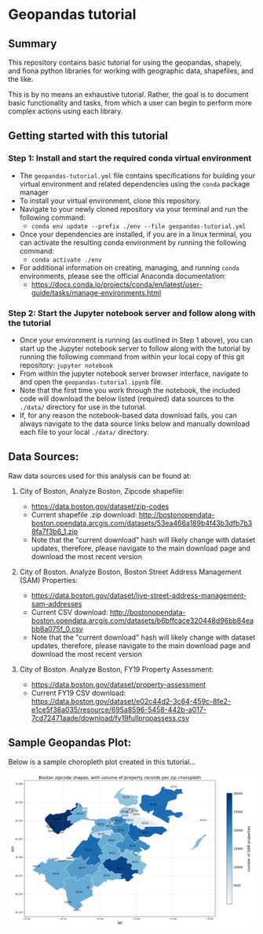 # Geopandas tutorial

## Summary

This repository contains basic tutorial for using the geopandas, shapely, and fiona python libraries for working with geographic data, shapefiles, and the like.

This is by no means an exhaustive tutorial. Rather, the goal is to document basic functionality and tasks, from which a user can begin to perform more complex actions using each library.

## Getting started with this tutorial

### Step 1: Install and start the required conda virtual environment

- The `geopandas-tutorial.yml` file contains specifications for building your virtual environment and related dependencies using the `conda` package manager
- To install your virtual environment, clone this repository.
- Navigate to your newly cloned repository via your terminal and run the following command:
    - `conda env update --prefix ./env --file geopandas-tutorial.yml`
- Once your dependencies are installed, if you are in a linux terminal, you can activate the resulting conda environment by running the following command:
    - `conda activate ./env`
- For additional information on creating, managing, and running `conda` environments, please see the official Anaconda documentation:
    - https://docs.conda.io/projects/conda/en/latest/user-guide/tasks/manage-environments.html

### Step 2: Start the Jupyter notebook server and follow along with the tutorial

- Once your environment is running (as outlined in Step 1 above), you can start up the Jupyter notebook server to follow along with the tutorial by running the following command from within your local copy of this git repository: `jupyter notebook`
- From within the jupyter notebook server browser interface, navigate to and open the `geopandas-tutorial.ipynb` file.
- Note that the first time you work through the notebook, the included code will download the below listed (required) data sources to the `./data/` directory for use in the tutorial.
- If, for any reason the notebook-based data download fails, you can always navigate to the data source links below and manually download each file to your local `./data/` directory.  

## Data Sources:

Raw data sources used for this analysis can be found at:

1. City of Boston, Analyze Boston, Zipcode shapefile:
    - https://data.boston.gov/dataset/zip-codes
    - Current shapefile .zip download: http://bostonopendata-boston.opendata.arcgis.com/datasets/53ea466a189b4f43b3dfb7b38fa7f3b6_1.zip
    - Note that the "current download" hash will likely change with dataset updates, therefore, please navigate to the main download page and download the most recent version

2. City of Boston. Analyze Boston, Boston Street Address Management (SAM) Properties:
    - https://data.boston.gov/dataset/live-street-address-management-sam-addresses
    - Current CSV download: http://bostonopendata-boston.opendata.arcgis.com/datasets/b6bffcace320448d96bb84eabb8a075f_0.csv
    - Note that the "current download" hash will likely change with dataset updates, therefore, please navigate to the main download page and download the most recent version

3. City of Boston. Analyze Boston, FY19 Property Assessment:
    - https://data.boston.gov/dataset/property-assessment
    - Current FY19 CSV download: https://data.boston.gov/dataset/e02c44d2-3c64-459c-8fe2-e1ce5f38a035/resource/695a8596-5458-442b-a017-7cd72471aade/download/fy19fullpropassess.csv

## Sample Geopandas Plot:

Below is a sample choropleth plot created in this tutorial...


![sample-choropleth](figures/sample-choropleth.png)